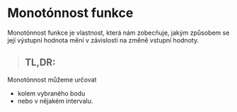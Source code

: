 # Monotónnost funkce
Monotónnost funkce je vlastnost, která nám zobecňuje, jakým způsobem se její výstupní hodnota mění v závislosti na změně vstupní hodnoty.

> **TL,DR:**
> - 

Monotónnost můžeme určovat 
- kolem vybraného bodu
- nebo v nějakém intervalu.

